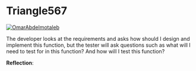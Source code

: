 # Triangle567

[![OmarAbdelmotaleb](https://circleci.com/gh/OmarAbdelmotaleb/Triangle567.svg?style=svg)](https://app.circleci.com/pipelines/github/OmarAbdelmotaleb/Triangle567?branch=main&filter=all)

The developer looks at the requirements and asks how should I design and implement this function, but the tester will ask questions such as what will I need to test for in this function? And how will I test this function?

**Reflection**:  